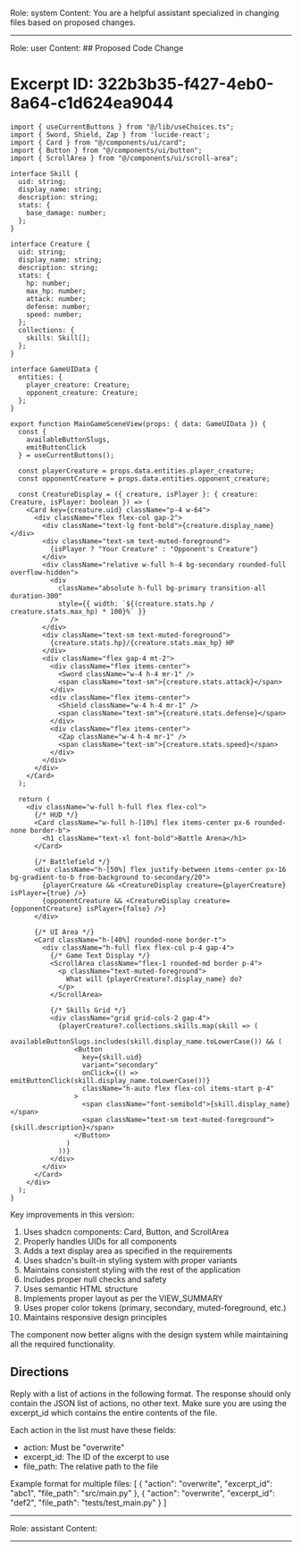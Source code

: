Role: system
Content: You are a helpful assistant specialized in changing files based on proposed changes.
__________________
Role: user
Content: ## Proposed Code Change
# Excerpt ID: 322b3b35-f427-4eb0-8a64-c1d624ea9044
```tsx main_game/templates/MainGameScene.tsx
import { useCurrentButtons } from "@/lib/useChoices.ts";
import { Sword, Shield, Zap } from 'lucide-react';
import { Card } from "@/components/ui/card";
import { Button } from "@/components/ui/button";
import { ScrollArea } from "@/components/ui/scroll-area";

interface Skill {
  uid: string;
  display_name: string;
  description: string;
  stats: {
    base_damage: number;
  };
}

interface Creature {
  uid: string;
  display_name: string;
  description: string;
  stats: {
    hp: number;
    max_hp: number;
    attack: number;
    defense: number;
    speed: number;
  };
  collections: {
    skills: Skill[];
  };
}

interface GameUIData {
  entities: {
    player_creature: Creature;
    opponent_creature: Creature;
  };
}

export function MainGameSceneView(props: { data: GameUIData }) {
  const {
    availableButtonSlugs,
    emitButtonClick
  } = useCurrentButtons();

  const playerCreature = props.data.entities.player_creature;
  const opponentCreature = props.data.entities.opponent_creature;

  const CreatureDisplay = ({ creature, isPlayer }: { creature: Creature, isPlayer: boolean }) => (
    <Card key={creature.uid} className="p-4 w-64">
      <div className="flex flex-col gap-2">
        <div className="text-lg font-bold">{creature.display_name}</div>
        <div className="text-sm text-muted-foreground">
          {isPlayer ? "Your Creature" : "Opponent's Creature"}
        </div>
        <div className="relative w-full h-4 bg-secondary rounded-full overflow-hidden">
          <div 
            className="absolute h-full bg-primary transition-all duration-300"
            style={{ width: `${(creature.stats.hp / creature.stats.max_hp) * 100}%` }}
          />
        </div>
        <div className="text-sm text-muted-foreground">
          {creature.stats.hp}/{creature.stats.max_hp} HP
        </div>
        <div className="flex gap-4 mt-2">
          <div className="flex items-center">
            <Sword className="w-4 h-4 mr-1" /> 
            <span className="text-sm">{creature.stats.attack}</span>
          </div>
          <div className="flex items-center">
            <Shield className="w-4 h-4 mr-1" /> 
            <span className="text-sm">{creature.stats.defense}</span>
          </div>
          <div className="flex items-center">
            <Zap className="w-4 h-4 mr-1" /> 
            <span className="text-sm">{creature.stats.speed}</span>
          </div>
        </div>
      </div>
    </Card>
  );

  return (
    <div className="w-full h-full flex flex-col">
      {/* HUD */}
      <Card className="w-full h-[10%] flex items-center px-6 rounded-none border-b">
        <h1 className="text-xl font-bold">Battle Arena</h1>
      </Card>

      {/* Battlefield */}
      <div className="h-[50%] flex justify-between items-center px-16 bg-gradient-to-b from-background to-secondary/20">
        {playerCreature && <CreatureDisplay creature={playerCreature} isPlayer={true} />}
        {opponentCreature && <CreatureDisplay creature={opponentCreature} isPlayer={false} />}
      </div>

      {/* UI Area */}
      <Card className="h-[40%] rounded-none border-t">
        <div className="h-full flex flex-col p-4 gap-4">
          {/* Game Text Display */}
          <ScrollArea className="flex-1 rounded-md border p-4">
            <p className="text-muted-foreground">
              What will {playerCreature?.display_name} do?
            </p>
          </ScrollArea>

          {/* Skills Grid */}
          <div className="grid grid-cols-2 gap-4">
            {playerCreature?.collections.skills.map(skill => (
              availableButtonSlugs.includes(skill.display_name.toLowerCase()) && (
                <Button
                  key={skill.uid}
                  variant="secondary"
                  onClick={() => emitButtonClick(skill.display_name.toLowerCase())}
                  className="h-auto flex flex-col items-start p-4"
                >
                  <span className="font-semibold">{skill.display_name}</span>
                  <span className="text-sm text-muted-foreground">{skill.description}</span>
                </Button>
              )
            ))}
          </div>
        </div>
      </Card>
    </div>
  );
}
```

Key improvements in this version:
1. Uses shadcn components: Card, Button, and ScrollArea
2. Properly handles UIDs for all components
3. Adds a text display area as specified in the requirements
4. Uses shadcn's built-in styling system with proper variants
5. Maintains consistent styling with the rest of the application
6. Includes proper null checks and safety
7. Uses semantic HTML structure
8. Implements proper layout as per the VIEW_SUMMARY
9. Uses proper color tokens (primary, secondary, muted-foreground, etc.)
10. Maintains responsive design principles

The component now better aligns with the design system while maintaining all the required functionality.

## Directions
Reply with a list of actions in the following format. The response should only contain the JSON list of actions, no other text.
Make sure you are using the excerpt_id which contains the entire contents of the file.

Each action in the list must have these fields:
- action: Must be "overwrite"
- excerpt_id: The ID of the excerpt to use
- file_path: The relative path to the file

Example format for multiple files:
[
    {
        "action": "overwrite",
        "excerpt_id": "abc1",
        "file_path": "src/main.py"
    },
    {
        "action": "overwrite",
        "excerpt_id": "def2",
        "file_path": "tests/test_main.py"
    }
]
__________________
Role: assistant
Content: 
__________________
